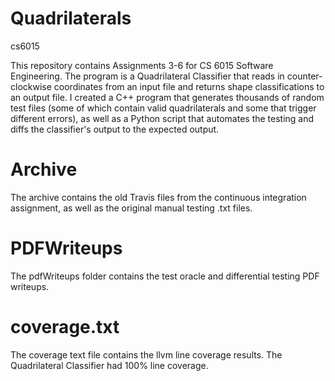 # Quadrilaterals
cs6015

This repository contains Assignments 3-6 for CS 6015 Software Engineering. The program is a Quadrilateral Classifier that reads in counter-clockwise coordinates from an input file and returns shape classifications to an output file. I created a C++ program that generates thousands of random test files (some of which contain valid quadrilaterals and some that trigger different errors), as well as a Python script that automates the testing and diffs the classifier's output to the expected output.

# Archive
The archive contains the old Travis files from the continuous integration assignment, as well as the original manual testing .txt files.

# PDFWriteups
The pdfWriteups folder contains the test oracle and differential testing PDF writeups.

# coverage.txt
The coverage text file contains the llvm line coverage results. The Quadrilateral Classifier had 100% line coverage.
